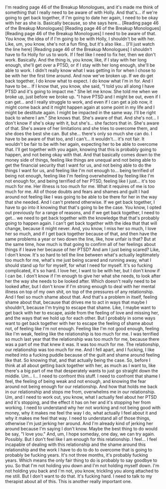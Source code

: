 ﻿I'm reading page 46 of the Breakup Monologues, and it's made me think of something that I really need to be aware of with Holly.
And that's... if we're going to get back together, if I'm going to date her again, I need to be okay with her as she is.
Basically because, so she says here...
[Reading page 46 of the Breakup Monologues]
[Reading page 46 of the Breakup Monologues]
[Reading page 46 of the Breakup Monologues]
I need to be aware of that. You know, the idea of if I'm going to be with Holly, I shouldn't be with her.
Like, um, you know, she's not a fun fling, but it's also like...
[I'll just watch the line here]
[Reading page 46 of the Breakup Monologues]
I shouldn't have to fix Holly for us to work. If I feel like I need to fix her, then we don't work. Basically.
And the thing is, you know, like, if I stay with her long enough, she'll get over a PTSD, or if I stay with her long enough, she'll be able to work.
I didn't really know what I was getting in for when I chose to be with her the first time around.
And now we've broken up. If we do get back together, I do know what to expect. I do know what I'm in for. And I have to be...
If I know that, you know, she said, "I told you all along I have PTSD and it's going to impact me."
She let me know. She told me when we broke up, just before we broke up.
"I have PTSD and I might be out, even if I can get... and I really struggle to work, and even if I can get a job now, it might come back and it might happen again at some point in my life and I might be destitute again.
I might be impacted in the same way. I'll be right back to where I am."
She knows that. She's aware of that. And she's not... I don't know if she's okay with it, but she's... she factors that in. She's aware of that.
She's aware of her limitations and she tries to overcome them, and she does the best she can.
But she... there's only so much she can do. I have to be aware of that too, and I can't... it wouldn't... it's not fair.
It wouldn't be fair to be with her again, expecting her to be able to overcome that.
I'll get together with you again, knowing that this is probably going to happen, and not being okay with that.
And that basically comes down to the money side of things, feeling like things are unequal and not being able to get the financial security that I want for us,
and not being able to do the things I want for us, and feeling like I'm not enough to... being terrified of being not enough,
feeling like I'm feeling overwhelmed by feeling like I'm not enough for, and being terrified of her PTSD, feeling like I just... it's too much for me.
Her illness is too much for me. What it requires of me is too much for me.
All of those doubts and fears and shames and guilt I had around not feeling like I was going to be able to be there for her in the way that she needed.
And I can't pretend otherwise. If we get back together, I have to go into it knowing that that's going to be the case.
You know, I opted out previously for a range of reasons, and if we get back together, I need to get... we need to get back together with the knowledge that that's probably going to happen again.
I can't get back together with the idea that that will change, because it might never.
And, you know, I miss her so much, I love her so much, and if I get back together because of that, and then have the same problems a year or two down the line, like, how unfair is that?
But at the same time, how much is that going to confirm all of her feelings about things if I leave her because of her PTSD?
And am I just being scared? Like, I don't know.
It's so hard to tell the line between what's actually legitimately too much for me, what's me just being scared and running away, what I should stand up for for myself, for what I need for myself.
It's so fucking complicated, it's so hard. I love her, I want to be with her, but I don't know if I can be.
I don't know if I'm enough to give her what she needs, to look after her the way she needs to be looked after.
Which doesn't really need to be looked after, but I don't know if I'm strong enough to deal with her mental illness on top of my own shit, on top of the pressures of any relationship.
And I feel so much shame about that.
And that's a problem in itself, feeling shame about that, because that drives me to act in ways that maybe I shouldn't, because I'm trying to escape that shame.
Like, I maybe want to get back with her to escape, aside from the feeling of love and missing her, and the ways that we hold up for each other.
But I probably in some ways want to get back together with her to escape the feeling of shame about not, of feeling like I'm not enough.
Feeling like I'm not good enough, feeling like I'm weak, feeling like the relationship is too much for me.
I was terrified so much last year that the relationship was too much for me, because there was a part of me that knew it was.
It was too much for me. The relationship, our relationship was too much for me.
And I fell apart, and I fucking, I like melted into a fucking puddle because of the guilt and shame around feeling like that.
So knowing that, and that actually being the case.
So, before I think at all about getting back together with her, as much as I want to, like there's a big part of me that desperately wants to just go straight down the middle.
Um...
I...
I need to confront this stuff. I need to confront that shame I feel, the feeling of being weak and not enough, and knowing the fear around not being enough for our relationship.
And how that holds me back in our relationship and stops me from, overwhelms me in our relationship.
Um, and I need to work out, you know, what I actually feel about her PTSD and it's stopping, and the effect it has on her and it's stopping her from working.
I need to understand why her not working and not being good with money, why it makes me feel the way I do, what actually I feel about it and why it makes me feel that way.
I need to understand all of those things, otherwise I'm just jerking her around.
And I'm already kind of jerking her around because I'm saying I don't know.
Maybe the best thing to do would be say, "I love you."
And, um, I hope someday, one day, we can try again. Possibly. But I don't feel like I am enough for this relationship.
I feel... I feel incapable of dealing with this relationship and the shame around this relationship and the work I have to do to do to overcome that is going to probably be fucking years.
It's not three months, it's probably fucking years.
Which means the only fair thing to do is probably to say goodbye to you.
So that I'm not holding you down and I'm not holding myself down.
I'm not holding you back and I'm not, you know, trickling you along attached to me still.
But I don't want to do that.
It's fucking hard.
I need to talk to my therapist about all of this. This is another really important one.
